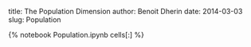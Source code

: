 title: The Population Dimension
author: Benoit Dherin 
date: 2014-03-03
slug: Population

{% notebook Population.ipynb cells[:] %}

